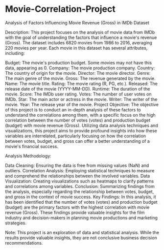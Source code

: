 # Movie-Correlation-Project

Analysis of Factors Influencing Movie Revenue (Gross) in IMDb Dataset

Description:
This project focuses on the analysis of movie data from IMDb with the goal of understanding the factors that influence a movie's revenue (Gross). The dataset includes 6820 movies from 1986 to 2016, averaging 220 movies per year. Each movie in this dataset has several attributes, including:

Budget: The movie's production budget. Some movies may not have this data, appearing as 0.
Company: The movie production company.
Country: The country of origin for the movie.
Director: The movie director.
Genre: The main genre of the movie.
Gross: The revenue generated by the movie.
Name: The movie title.
Rating: The movie rating (R, PG, etc.).
Released: The release date of the movie (YYYY-MM-DD).
Runtime: The duration of the movie.
Score: The IMDb user rating.
Votes: The number of user votes on IMDb.
Star: The main actor or actress in the movie.
Writer: The writer of the movie.
Year: The release year of the movie.
Project Objective:
The objective of this project is to conduct an in-depth analysis of these factors to understand the correlations among them, with a specific focus on the high correlation between the number of votes (votes) and production budget (budget) with movie revenue (Gross). Utilizing data analysis techniques and visualizations, this project aims to provide profound insights into how these variables are interrelated, particularly focusing on how the correlation between votes, budget, and gross can offer a better understanding of a movie's financial success.

Analysis Methodology:

Data Cleaning: Ensuring the data is free from missing values (NaN) and outliers.
Correlation Analysis: Employing statistical techniques to measure and comprehend the relationships between the involved variables.
Data Visualization: Creating visualizations such as heatmaps to clarify patterns and correlations among variables.
Conclusion: Summarizing findings from the analysis, especially regarding the relationship between votes, budget, and gross in the context of movie success.
Key Findings:
In this analysis, it has been identified that the number of votes (votes) and production budget (budget) are the primary factors with the highest correlation with movie revenue (Gross). These findings provide valuable insights for the film industry and decision-makers in planning movie productions and marketing strategies.

Note: This project is an exploration of data and statistical analysis. While the results provide valuable insights, they are not conclusive business decision recommendations.
